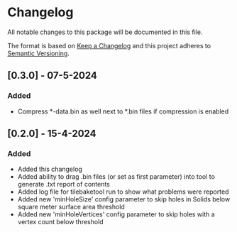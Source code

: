 # Changelog

All notable changes to this package will be documented in this file.

The format is based on [Keep a Changelog](http://keepachangelog.com/en/1.0.0/)
and this project adheres to [Semantic Versioning](http://semver.org/spec/v2.0.0.html).

## [0.3.0] - 07-5-2024

### Added

- Compress *-data.bin as well next to *.bin files if compression is enabled


## [0.2.0] - 15-4-2024

### Added

- Added this changelog
- Added ability to drag .bin files (or set as first parameter) into tool to generate .txt report of contents
- Added log file for tilebaketool run to show what problems were reported
- Added new 'minHoleSize' config parameter to skip holes in Solids below square meter surface area threshold
- Added new 'minHoleVertices' config parameter to skip holes with a vertex count below threshold
